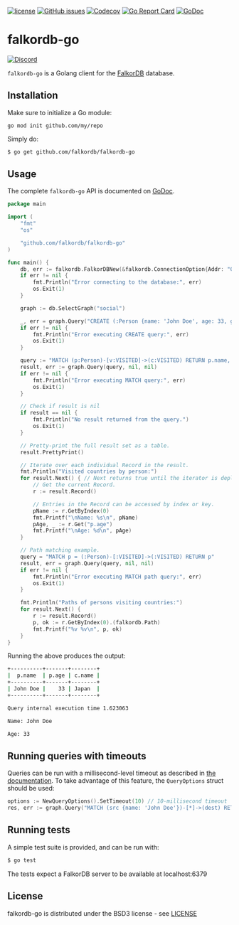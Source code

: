 [![license](https://img.shields.io/github/license/FalkorDB/falkordb-go.svg)](https://github.com/FalkorDB/falkordb-go)
[![GitHub issues](https://img.shields.io/github/release/FalkorDB/falkordb-go.svg)](https://github.com/FalkorDB/falkordb-go/releases/latest)
[![Codecov](https://codecov.io/gh/FalkorDB/falkordb-go/branch/master/graph/badge.svg)](https://codecov.io/gh/FalkorDB/falkordb-go)
[![Go Report Card](https://goreportcard.com/badge/github.com/FalkorDB/falkordb-go)](https://goreportcard.com/report/github.com/FalkorDB/falkordb-go)
[![GoDoc](https://godoc.org/github.com/FalkorDB/falkordb-go?status.svg)](https://godoc.org/github.com/FalkorDB/falkordb-go)

# falkordb-go
[![Discord](https://img.shields.io/discord/1146782921294884966?style=flat-square)](https://discord.gg/6M4QwDXn2w)

`falkordb-go` is a Golang client for the [FalkorDB](https://falkordb.com) database.

## Installation


Make sure to initialize a Go module:

```
go mod init github.com/my/repo
```

Simply do:

```sh
$ go get github.com/falkordb/falkordb-go
```

## Usage

The complete `falkordb-go` API is documented on [GoDoc](https://godoc.org/github.com/falkordb/falkordb-go).

```go
package main

import (
	"fmt"
	"os"

	"github.com/falkordb/falkordb-go"
)

func main() {
	db, err := falkordb.FalkorDBNew(&falkordb.ConnectionOption{Addr: "0.0.0.0:6379"})
	if err != nil {
		fmt.Println("Error connecting to the database:", err)
		os.Exit(1)
	}

	graph := db.SelectGraph("social")

	_, err = graph.Query("CREATE (:Person {name: 'John Doe', age: 33, gender: 'male', status: 'single'})-[:VISITED]->(:VISITED {name: 'Japan'})", nil, nil)
	if err != nil {
		fmt.Println("Error executing CREATE query:", err)
		os.Exit(1)
	}

	query := "MATCH (p:Person)-[v:VISITED]->(c:VISITED) RETURN p.name, p.age, c.name"
	result, err := graph.Query(query, nil, nil)
	if err != nil {
		fmt.Println("Error executing MATCH query:", err)
		os.Exit(1)
	}

	// Check if result is nil
	if result == nil {
		fmt.Println("No result returned from the query.")
		os.Exit(1)
	}

	// Pretty-print the full result set as a table.
	result.PrettyPrint()

	// Iterate over each individual Record in the result.
	fmt.Println("Visited countries by person:")
	for result.Next() { // Next returns true until the iterator is depleted.
		// Get the current Record.
		r := result.Record()

		// Entries in the Record can be accessed by index or key.
		pName := r.GetByIndex(0)
		fmt.Printf("\nName: %s\n", pName)
		pAge, _ := r.Get("p.age")
		fmt.Printf("\nAge: %d\n", pAge)
	}

	// Path matching example.
	query = "MATCH p = (:Person)-[:VISITED]->(:VISITED) RETURN p"
	result, err = graph.Query(query, nil, nil)
	if err != nil {
		fmt.Println("Error executing MATCH path query:", err)
		os.Exit(1)
	}

	fmt.Println("Paths of persons visiting countries:")
	for result.Next() {
		r := result.Record()
		p, ok := r.GetByIndex(0).(falkordb.Path)
		fmt.Printf("%v %v\n", p, ok)
	}
}
```

Running the above produces the output:

```sh
+----------+-------+--------+
|  p.name  | p.age | c.name |
+----------+-------+--------+
| John Doe |    33 | Japan  |
+----------+-------+--------+

Query internal execution time 1.623063

Name: John Doe

Age: 33
```

## Running queries with timeouts

Queries can be run with a millisecond-level timeout as described in [the documentation](https://docs.falkordb.com/configuration.html#timeout). To take advantage of this feature, the `QueryOptions` struct should be used:

```go
options := NewQueryOptions().SetTimeout(10) // 10-millisecond timeout
res, err := graph.Query("MATCH (src {name: 'John Doe'})-[*]->(dest) RETURN dest", nil, options)
```

## Running tests

A simple test suite is provided, and can be run with:

```sh
$ go test
```

The tests expect a FalkorDB server to be available at localhost:6379

## License

falkordb-go is distributed under the BSD3 license - see [LICENSE](LICENSE)
